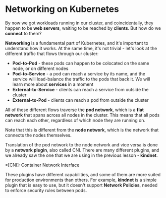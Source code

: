 # Networking on Kubernetes

By now we got workloads running in our cluster, and coincidentally, they happen to be **web servers**, waiting to be reached by **clients**. But how do we **connect** to them?

**Networking** is a fundamental part of Kubernetes, and it's important to understand how it works. At the same time, it's not trivial - let's look at the different traffic that flows through our cluster:

- **Pod-to-Pod** - these pods can happen to be colocated on the same node, or on different nodes
- **Pod-to-Service** - a pod can reach a service by its name, and the service will load-balance the traffic to the pods that back it. We will learn more about **services** in a moment
- **External-to-Service** - clients can reach a service from outside the cluster
- **External-to-Pod** - clients can reach a pod from outside the cluster

All of these different flows traverse the **pod network**, which is a **flat network** that spans across all nodes in the cluster. This means that all pods can reach each other, regardless of which node they are running on.

Note that this is different from the **node network**, which is the network that connects the nodes themselves.

Translation of the pod network to the node network and vice versa is done by a **network plugin**, also called CNI. There are many different plugins, and we already saw the one that we are using in the previous lesson - **kindnet**.

*[CNI]: Container Network Interface

These plugins have different capabilities, and some of them are more suited for production environments than others. For example, **kindnet** is a simple plugin that is easy to use, but it doesn't support **Network Policies**, needed to enforce security rules between pods.
